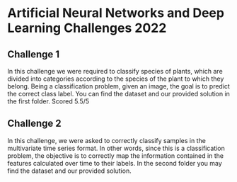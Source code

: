 # Artificial Neural Networks and Deep Learning Challenges 2022

## Challenge 1

In this challenge we were required to classify species of plants, which are divided into categories according to the species of the plant to which they belong. Being a classification problem, given an image, the goal is to predict the correct class label.
You can find the dataset and our provided solution in the first folder.
Scored 5.5/5

## Challenge 2 

In this challenge, we were asked to correctly classify samples in the multivariate time series format.
In other words, since this is a classification problem, the objective is to correctly map the information contained in the features calculated over time to their labels.
In the second folder you may find the dataset and our provided solution.

